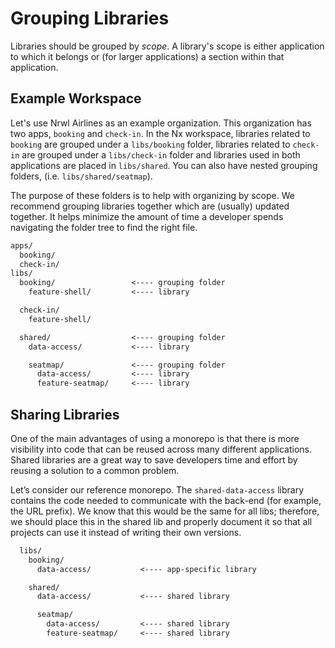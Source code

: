 # Grouping Libraries

Libraries should be grouped by _scope_. A library's scope is either application to which it belongs or (for larger applications) a section within that application.

## Example Workspace

Let's use Nrwl Airlines as an example organization. This organization has two apps, `booking` and `check-in`. In the Nx workspace, libraries related to `booking` are grouped under a `libs/booking` folder, libraries related to `check-in` are grouped under a `libs/check-in` folder and libraries used in both applications are placed in `libs/shared`. You can also have nested grouping folders, (i.e. `libs/shared/seatmap`).

The purpose of these folders is to help with organizing by scope. We recommend grouping libraries together which are (usually) updated together. It helps minimize the amount of time a developer spends navigating the folder tree to find the right file.

```txt
apps/
  booking/
  check-in/
libs/
  booking/                 <---- grouping folder
    feature-shell/         <---- library

  check-in/
    feature-shell/

  shared/                  <---- grouping folder
    data-access/           <---- library

    seatmap/               <---- grouping folder
      data-access/         <---- library
      feature-seatmap/     <---- library
```

## Sharing Libraries

One of the main advantages of using a monorepo is that there is more visibility into code that can be reused across many different applications. Shared libraries are a great way to save developers time and effort by reusing a solution to a common problem.

Let’s consider our reference monorepo. The `shared-data-access` library contains the code needed to communicate with the back-end (for example, the URL prefix). We know that this would be the same for all libs; therefore, we should place this in the shared lib and properly document it so that all projects can use it instead of writing their own versions.

```txt
  libs/
    booking/
      data-access/           <---- app-specific library

    shared/
      data-access/           <---- shared library

      seatmap/
        data-access/         <---- shared library
        feature-seatmap/     <---- shared library
```

